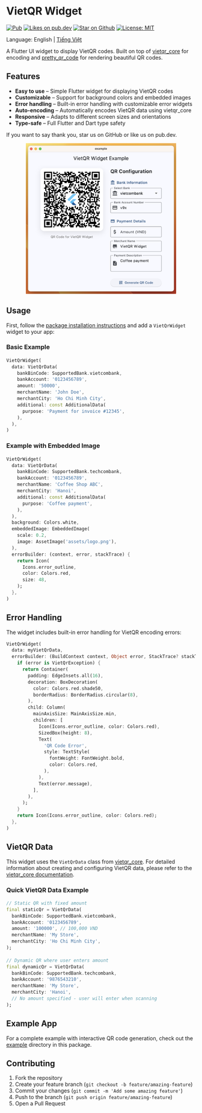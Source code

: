 # VietQR Widget

<p align="left">
  <a href="https://pub.dev/packages/vietqr_widget"><img src="https://img.shields.io/pub/v/vietqr_widget.svg" alt="Pub"></a>
  <a href="https://pub.dev/packages/vietqr_widget/score"><img src="https://img.shields.io/pub/likes/vietqr_widget?logo=dart" alt="Likes on pub.dev"></a>
  <a href="https://github.com/promops/vietqr_widget"><img src="https://img.shields.io/github/stars/vanvixi/vietqr.dart.svg?style=flat&logo=github&colorB=deeppink&label=stars" alt="Star on Github"></a>
  <a href="https://opensource.org/licenses/MIT"><img src="https://img.shields.io/badge/license-MIT-purple.svg" alt="License: MIT"></a>
</p>

Language: English | [Tiếng Việt](README.vi.md)

A Flutter UI widget to display VietQR codes. Built on top of [vietqr_core](https://pub.dev/packages/vietqr_core) for encoding and [pretty_qr_code](https://pub.dev/packages/pretty_qr_code) for rendering beautiful QR codes.

## Features

* **Easy to use** – Simple Flutter widget for displaying VietQR codes
* **Customizable** – Support for background colors and embedded images
* **Error handling** – Built-in error handling with customizable error widgets
* **Auto-encoding** – Automatically encodes VietQR data using vietqr_core
* **Responsive** – Adapts to different screen sizes and orientations
* **Type-safe** – Full Flutter and Dart type safety

If you want to say thank you, star us on GitHub or like us on pub.dev.

<p align="center">
  <img src="images/demo.webp" alt="VietQR Widget Demo" width="400"/>
</p>

## Usage

First, follow the [package installation instructions](https://pub.dev/packages/vietqr_widget/install) and add a `VietQrWidget` widget to your app:

### Basic Example

```dart
VietQrWidget(
  data: VietQrData(
    bankBinCode: SupportedBank.vietcombank,
    bankAccount: '0123456789',
    amount: '50000',
    merchantName: 'John Doe',
    merchantCity: 'Ho Chi Minh City',
    additional: const AdditionalData(
      purpose: 'Payment for invoice #12345',
    ),
  ),
)
```

### Example with Embedded Image

```dart
VietQrWidget(
  data: VietQrData(
    bankBinCode: SupportedBank.techcombank,
    bankAccount: '0123456789',
    merchantName: 'Coffee Shop ABC',
    merchantCity: 'Hanoi',
    additional: const AdditionalData(
      purpose: 'Coffee payment',
    ),
  ),
  background: Colors.white,
  embeddedImage: EmbeddedImage(
    scale: 0.2,
    image: AssetImage('assets/logo.png'),
  ),
  errorBuilder: (context, error, stackTrace) {
    return Icon(
      Icons.error_outline,
      color: Colors.red,
      size: 48,
    );
  },
)
```

## Error Handling

The widget includes built-in error handling for VietQR encoding errors:

```dart
VietQrWidget(
  data: myVietQrData,
  errorBuilder: (BuildContext context, Object error, StackTrace? stackTrace) {
    if (error is VietQrException) {
      return Container(
        padding: EdgeInsets.all(16),
        decoration: BoxDecoration(
          color: Colors.red.shade50,
          borderRadius: BorderRadius.circular(8),
        ),
        child: Column(
          mainAxisSize: MainAxisSize.min,
          children: [
            Icon(Icons.error_outline, color: Colors.red),
            SizedBox(height: 8),
            Text(
              'QR Code Error',
              style: TextStyle(
                fontWeight: FontWeight.bold,
                color: Colors.red,
              ),
            ),
            Text(error.message),
          ],
        ),
      );
    }
    return Icon(Icons.error_outline, color: Colors.red);
  },
)
```

## VietQR Data

This widget uses the `VietQrData` class from [vietqr_core](https://pub.dev/packages/vietqr_core). For detailed information about creating and configuring VietQR data, please refer to the [vietqr_core documentation](https://pub.dev/documentation/vietqr_core/latest).

### Quick VietQR Data Example

```dart
// Static QR with fixed amount
final staticQr = VietQrData(
  bankBinCode: SupportedBank.vietcombank,
  bankAccount: '0123456789',
  amount: '100000', // 100,000 VND
  merchantName: 'My Store',
  merchantCity: 'Ho Chi Minh City',
);

// Dynamic QR where user enters amount
final dynamicQr = VietQrData(
  bankBinCode: SupportedBank.techcombank,
  bankAccount: '9876543210',
  merchantName: 'My Store',
  merchantCity: 'Hanoi',
  // No amount specified - user will enter when scanning
);
```

## Example App

For a complete example with interactive QR code generation, check out the [example](https://github.com/vanvixi/vietqr.dart/blob/main/packages/vietqr_widget/example/lib/main.dart) directory in this package.

## Contributing

1. Fork the repository
2. Create your feature branch (`git checkout -b feature/amazing-feature`)
3. Commit your changes (`git commit -m 'Add some amazing feature'`)
4. Push to the branch (`git push origin feature/amazing-feature`)
5. Open a Pull Request
